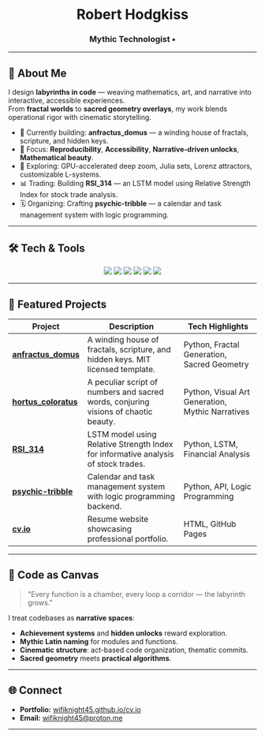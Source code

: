 <!-- Profile Header -->
<h1 align="center"> Robert Hodgkiss</h1>
<h3 align="center">Mythic Technologist • </h3>

---

## 🌌 About Me
I design **labyrinths in code** — weaving mathematics, art, and narrative into interactive, accessible experiences.  
From **fractal worlds** to **sacred geometry overlays**, my work blends operational rigor with cinematic storytelling.

- 🔭 Currently building: **anfractus_domus** — a winding house of fractals, scripture, and hidden keys.
- 🎯 Focus: **Reproducibility**, **Accessibility**, **Narrative-driven unlocks**, **Mathematical beauty**.
- 🌱 Exploring: GPU-accelerated deep zoom, Julia sets, Lorenz attractors, customizable L-systems.
- 📊 Trading: Building **RSI_314** — an LSTM model using Relative Strength Index for stock trade analysis.
- 🗓️ Organizing: Crafting **psychic-tribble** — a calendar and task management system with logic programming.

---

## 🛠 Tech & Tools
<p align="center">
  <img src="https://img.shields.io/badge/Python-3776AB?style=for-the-badge&logo=python&logoColor=white"/>
  <img src="https://img.shields.io/badge/Flask-000000?style=for-the-badge&logo=flask&logoColor=white"/>
  <img src="https://img.shields.io/badge/NumPy-013243?style=for-the-badge&logo=numpy&logoColor=white"/>
  <img src="https://img.shields.io/badge/HTML5-E34F26?style=for-the-badge&logo=html5&logoColor=white"/>
  <img src="https://img.shields.io/badge/LSTM-FF6F00?style=for-the-badge&logo=tensorflow&logoColor=white"/>
  <img src="https://img.shields.io/badge/Accessibility-000000?style=for-the-badge&logo=accessibility&logoColor=white"/>
</p>

---

## 📌 Featured Projects
| Project | Description | Tech Highlights |
|---------|-------------|-----------------|
| [**anfractus_domus**](https://github.com/wifiknight45/anfractus_domus) | A winding house of fractals, scripture, and hidden keys. MIT licensed template. | Python, Fractal Generation, Sacred Geometry |
| [**hortus_coloratus**](https://github.com/wifiknight45/hortus_coloratus) | A peculiar script of numbers and sacred words, conjuring visions of chaotic beauty. | Python, Visual Art Generation, Mythic Narratives |
| [**RSI_314**](https://github.com/wifiknight45/RSI_314) | LSTM model using Relative Strength Index for informative analysis of stock trades. | Python, LSTM, Financial Analysis |
| [**psychic-tribble**](https://github.com/wifiknight45/psychic-tribble) | Calendar and task management system with logic programming backend. | Python, API, Logic Programming |
| [**cv.io**](https://github.com/wifiknight45/cv.io) | Resume website showcasing professional portfolio. | HTML, GitHub Pages |

---

## 🎨 Code as Canvas
> "Every function is a chamber, every loop a corridor — the labyrinth grows."

I treat codebases as **narrative spaces**:
- **Achievement systems** and **hidden unlocks** reward exploration.
- **Mythic Latin naming** for modules and functions.
- **Cinematic structure**: act-based code organization, thematic commits.
- **Sacred geometry** meets **practical algorithms**.

---

## 🌐 Connect
- **Portfolio:** [wifiknight45.github.io/cv.io](https://wifiknight45.github.io/cv.io)
- **Email:** wifiknight45@proton.me

---
